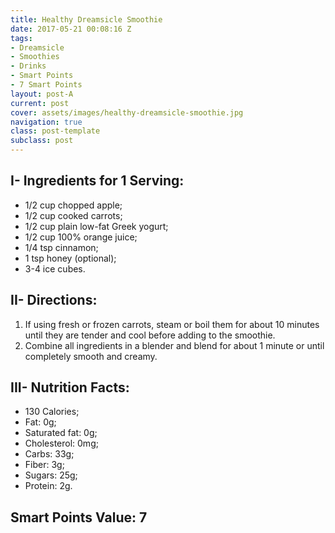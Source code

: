 ```yaml
---
title: Healthy Dreamsicle Smoothie
date: 2017-05-21 00:08:16 Z
tags:
- Dreamsicle
- Smoothies
- Drinks
- Smart Points
- 7 Smart Points
layout: post-A
current: post
cover: assets/images/healthy-dreamsicle-smoothie.jpg
navigation: true
class: post-template
subclass: post
---
```


## I- Ingredients for 1 Serving:

* 1/2 cup chopped apple;
* 1/2 cup cooked carrots;
* 1/2 cup plain low-fat Greek yogurt;
* 1/2 cup 100% orange juice;
* 1/4 tsp cinnamon;
* 1 tsp honey (optional);
* 3-4 ice cubes.

## II- Directions:

1. If using fresh or frozen carrots, steam or boil them for about 10 minutes until they are tender and cool before adding to the smoothie.
2. Combine all ingredients in a blender and blend for about 1 minute or until completely smooth and creamy.

## III- Nutrition Facts:

* 130 Calories;
* Fat: 0g;
* Saturated fat: 0g;
* Cholesterol: 0mg;
* Carbs: 33g;
* Fiber: 3g;
* Sugars: 25g;
* Protein: 2g.

## Smart Points Value: 7
